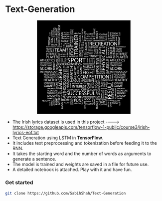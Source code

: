 # Text-Generation
<div align="center">
  <a href="https://github.com/SabihShah/Text-Generation">
    <img src="Text.png" width="300" height="300">
  </a>
</div>

- The Irish lyrics dataset is used in this project ----> https://storage.googleapis.com/tensorflow-1-public/course3/irish-lyrics-eof.txt
- Text Generation using LSTM in **TensorFlow**.
- It includes text preprocessing and tokenization before feeding it to the RNN.
- It takes the starting word and the number of words as arguments to generate a sentence.
- The model is trained and weights are saved in a file for future use.
- A detailed notebook is attached. Play with it and have fun.

### Get started
``` sh
git clone https://github.com/SabihShah/Text-Generation
```
